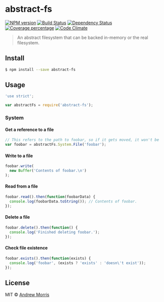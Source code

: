 # abstract-fs
[![NPM version][npm-image]][npm-url] [![Build Status][travis-image]][travis-url] [![Dependency Status][daviddm-image]][daviddm-url] [![Coverage percentage][coveralls-image]][coveralls-url] [![Code Climate](https://codeclimate.com/github/voltrevo/abstract-fs/badges/gpa.svg)](https://codeclimate.com/github/voltrevo/abstract-fs)
> An abstract filesystem that can be backed in-memory or the real filesystem.


## Install

```sh
$ npm install --save abstract-fs
```


## Usage

``` js
'use strict';

var abstractFs = require('abstract-fs');
```

### System

#### Get a reference to a file

``` js
// This refers to the path to foobar, so if it gets moved, it won't be followed
var foobar = abstractFs.System.File('foobar');
```

#### Write to a file

``` js
foobar.write(
  new Buffer('Contents of foobar.\n')
);
```

#### Read from a file

``` js
foobar.read().then(function(foobarData) {
  console.log(foobarData.toString()); // Contents of foobar.
});
```

#### Delete a file

``` js
foobar.delete().then(function() {
  console.log('Finished deleting foobar.');
});
```

#### Check file existence

``` js
foobar.exists().then(function(exists) {
  console.log('foobar', (exists ? 'exists' : 'doesn\'t exist'));
});
```

## License

MIT © [Andrew Morris](http://andrewmorris.io/)


[npm-image]: https://badge.fury.io/js/abstract-fs.svg
[npm-url]: https://npmjs.org/package/abstract-fs
[travis-image]: https://travis-ci.org/voltrevo/abstract-fs.svg?branch=master
[travis-url]: https://travis-ci.org/voltrevo/abstract-fs
[daviddm-image]: https://david-dm.org/voltrevo/abstract-fs.svg?theme=shields.io
[daviddm-url]: https://david-dm.org/voltrevo/abstract-fs
[coveralls-image]: https://coveralls.io/repos/voltrevo/abstract-fs/badge.svg
[coveralls-url]: https://coveralls.io/r/voltrevo/abstract-fs
